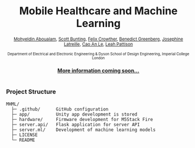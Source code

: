 <h1 align="center">
<!-- 	<img width="400" src=".github/cover.png" alt="cover"> -->
  <br>
  Mobile Healthcare and Machine Learning
</h1>

<p  align="center">
<sup>
  <a href="https://github.com/mohyaboualam">Mohyeldin Aboualam</a>, 
  <a href="https://github.com/Scott-Bunting">Scott Bunting</a>, 
  <a href="https://github.com/fc2115">Felix Crowther</a>, 
  <a href="https://github.com/nebbles">Benedict Greenberg</a>, 
  <a href="https://github.com/josephine-latreille">Josephine Latreille</a>, 
  <a href="https://github.com/caoanle13">Cao An Le</a>, 
  <a href="https://github.com/leahpattison">Leah Pattison</a>
</sup>
</p>

<p  align="center">
<sup><sup>
  Department of Electrical and Electronic Engineering & Dyson School of Design Engineering, Imperial College London
</sup></sup>
</p>

<h4 align="center">
  <a href="#">More information coming soon...</a>
  <br><br>
<!--   <img width="80" src="http://readthedocs.org/projects/de3-rob1-chess/badge/?version=latest" alt="Documentation Status"> -->
</h4>

<!-- 
<p align="center">
	<sub>Design Engineering, Imperial College London</sub>
</p>
<br>
<p align="center">
	<a href="https://vimeo.com/291377091" >
	<img width="600" src="vimeo.png" alt="Click to play"></a>
</h1>
<br>
-->

### Project Structure 

```
MHML/
  ├─ .github/      GitHub configuration
  ├─ app/          Unity app development is stored
  ├─ hardware/     Firmware development for M5Stack Fire 
  ├─ server.api/   Flask application for server API
  ├─ server.ml/    Development of machine learning models
  ├─ LICENSE
  └─ README
```
